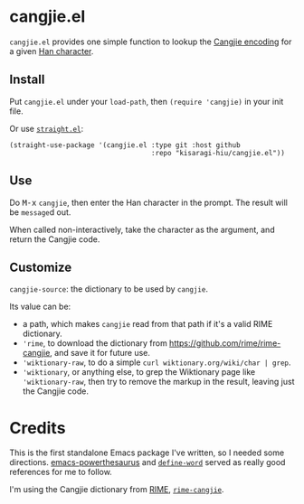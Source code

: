 # cangjie.el

`cangjie.el` provides one simple function to lookup the [Cangjie encoding](https://en.wikipedia.org/wiki/Cangjie_input_method) for a given [Han character](https://en.wikipedia.org/wiki/Chinese_characters).

## Install

Put `cangjie.el` under your `load-path`, then `(require 'cangjie)` in your init file.

Or use [`straight.el`](https://github.com/raxod502/straight.el):

```elisp
(straight-use-package '(cangjie.el :type git :host github
                                   :repo "kisaragi-hiu/cangjie.el"))
```

## Use

Do <kbd>M-x</kbd> `cangjie`, then enter the Han character in the prompt.
The result will be `message`d out.

When called non-interactively, take the character as the argument, and return the Cangjie code.

## Customize

`cangjie-source`: the dictionary to be used by `cangjie`.

Its value can be:

- a path,
  which makes `cangjie` read from that path if it's a valid RIME dictionary.
- `'rime`,
  to download the dictionary from <https://github.com/rime/rime-cangjie>,
  and save it for future use.
- `'wiktionary-raw`,
  to do a simple `curl wiktionary.org/wiki/char | grep`.
- `'wiktionary`, or anything else,
  to grep the Wiktionary page like `'wiktionary-raw`, then try to remove the
  markup in the result, leaving just the Cangjie code.

# Credits

This is the first standalone Emacs package I've written, so I needed some directions.
[emacs-powerthesaurus](https://github.com/SavchenkoValeriy/emacs-powerthesaurus) and
[`define-word`](https://github.com/abo-abo/define-word) served as really good references
for me to follow.

I'm using the Cangjie dictionary from [RIME](//rime.im), [`rime-cangjie`](https://github.com/rime/rime-cangjie).
